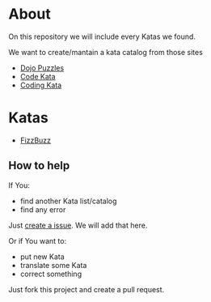# About
On this repository we will include every Katas we found.

We want to create/mantain a kata catalog from those sites
* [Dojo Puzzles](http://dojopuzzles.com/problemas/todos/)
* [Code Kata](http://codekata.com/)
* [Coding Kata](http://codingkata.net/Katas)

# Katas
* [FizzBuzz](https://github.com/maceiocodingdojo/katas/blob/master/fizzbuzz.md)

## How to help

If You:
* find another Kata list/catalog
* find any error

Just [create a issue](https://github.com/maceiocodingdojo/katas/issues/new). We will add that here.

Or if You want to:
* put new Kata
* translate some Kata
* correct something

Just fork this project and create a pull request.
